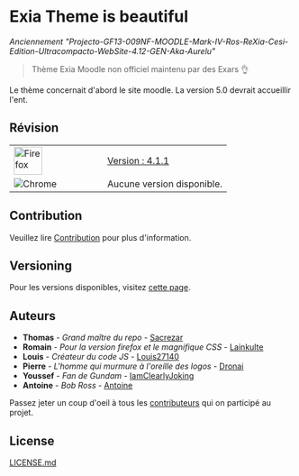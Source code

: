 # Exia Theme is beautiful
*Anciennement "Projecto-GF13-009NF-MOODLE-Mark-IV-Ros-ReXia-Cesi-Edition-Ultracompacto-WebSite-4.12-GEN-Aka-Aurelu"*


>Thème Exia Moodle non officiel maintenu par des Exars 👌

Le thème concernait d'abord le site moodle. La version 5.0 devrait accueillir l'ent. 

## Révision

<table align="">
  <tr>
    <td width="50"><img width="50" src="https://www.mozilla.org/media/protocol/img/logos/firefox/firefox.3a7f6cda231d.png" alt="Firefox"></td>
    <td>
    <a href="https://addons.mozilla.org/fr/firefox/addon/exia-theme-is-beautiful/">Version : 4.1.1</a>
    </td>
  </tr>
  <tr>
    <td align="" width="150"><img src="https://www.google.fr/chrome/static/images/chrome-logo.svg" alt="Chrome"></td>
    <td>
    Aucune version disponible.
    </td>
  </tr>
</table>


## Contribution

Veuillez lire [Contribution](CONTRIBUTING.md) pour plus d'information.

## Versioning

Pour les versions disponibles, visitez [cette page](https://github.com/Sacrezar/Projecto-GF13-009NF-MOODLE-Mark-IV-Ros-ReXia-Cesi-Edition-Ultracompacto-WebSite-4.12-GEN-Aka-Aurelu/tags). 

## Auteurs

* **Thomas** - *Grand maître du repo* - [Sacrezar](https://github.com/Sacrezar)
* **Romain** - *Pour la version firefox et le magnifique CSS* - [Lainkulte](https://github.com/RomainDugarin)
* **Louis** - *Créateur du code JS* - [Louis27140](https://github.com/Louis27140)
* **Pierre** - *L'homme qui murmure à l'oreille des logos* - [Dronai](https://github.com/Dronai)
* **Youssef** - *Fan de Gundam* - [IamClearlyJoking](https://github.com/IamClearlyJoking)
* **Antoine** - *Bob Ross* - [Antoine](https://github.com/AntoineSlr)

Passez jeter un coup d'oeil à tous les [contributeurs](https://github.com/Sacrezar/Projecto-GF13-009NF-MOODLE-Mark-IV-Ros-ReXia-Cesi-Edition-Ultracompacto-WebSite-4.12-GEN-Aka-Aurelu/contributors) qui on participé au projet.

## License

[LICENSE.md](LICENSE)
